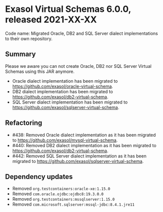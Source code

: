 # Exasol Virtual Schemas 6.0.0, released 2021-XX-XX

Code name: Migrated Oracle, DB2 and SQL Server dialect implementations to their own repository.

## Summary

Please we aware you can not create Oracle, DB2 nor SQL Server Virtual Schemas using this JAR anymore.
- Oracle dialect implementation has been migrated to https://github.com/exasol/oracle-virtual-schema.
- DB2 dialect implementation has been migrated to https://github.com/exasol/db2-virtual-schema.
- SQL Server dialect implementation has been migrated to https://github.com/exasol/sqlserver-virtual-schema.

## Refactoring

* #438: Removed Oracle dialect implementation as it has been migrated to https://github.com/exasol/mysql-virtual-schema.
* #440: Removed DB2 dialect implementation as it has been migrated to https://github.com/exasol/db2-virtual-schema.
* #442: Removed SQL Server dialect implementation as it has been migrated to https://github.com/exasol/sqlserver-virtual-schema.

## Dependency updates

* Removed `org.testcontainers:oracle-xe:1.15.0`
* Removed `com.oracle.ojdbc:ojdbc8:19.3.0.0`
* Removed `org.testcontainers:mssqlserver:1.15.0`
* Removed `com.microsoft.sqlserver:mssql-jdbc:8.4.1.jre11`